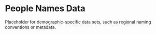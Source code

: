 # People Names Data

Placeholder for demographic-specific data sets, such as regional naming conventions or metadata.

